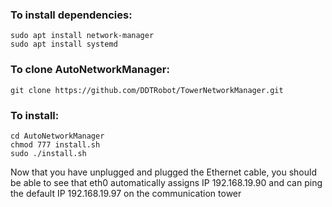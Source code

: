 ### To install dependencies:
    sudo apt install network-manager
    sudo apt install systemd

### To clone AutoNetworkManager:
    git clone https://github.com/DDTRobot/TowerNetworkManager.git

### To install:
    cd AutoNetworkManager
    chmod 777 install.sh
    sudo ./install.sh

    
Now that you have unplugged and plugged the Ethernet cable, you should be able to see that eth0 automatically assigns IP 192.168.19.90 and can ping the default IP 192.168.19.97 on the communication tower